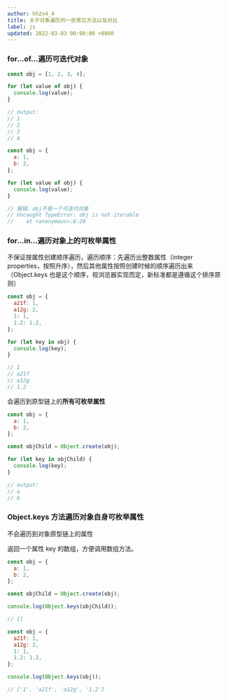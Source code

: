 ```yaml
---
author: hh2o4_4
title: 关于对象遍历的一些常见方法以及对比
label: js
updated: 2022-03-03 00:00:00 +0800
---
```


### for...of...遍历**可迭代对象**

```js
const obj = [1, 2, 3, 4];

for (let value of obj) {
  console.log(value);
}

// output:
// 1
// 2
// 3
// 4
```

```js
const obj = {
  a: 1,
  b: 2,
};

for (let value of obj) {
  console.log(value);
}

// 报错，obj不是一个可迭代对象
// Uncaught TypeError: obj is not iterable
//    at <anonymous>:6:20
```

### for...in...遍历对象上的可枚举属性

不保证按属性创建顺序遍历，遍历顺序：先遍历出整数属性（integer properties，按照升序），然后其他属性按照创建时候的顺序遍历出来（Object.keys 也是这个顺序，视浏览器实现而定，新标准都是遵循这个排序原则）

```js
const obj = {
  a21f: 1,
  a12g: 2,
  1: 1,
  1.2: 1.2,
};

for (let key in obj) {
  console.log(key);
}

// 1
// a21f
// a12g
// 1.2
```

会遍历到原型链上的**所有可枚举属性**

```js
const obj = {
  a: 1,
  b: 2,
};

const objChild = Object.create(obj);

for (let key in objChild) {
  console.log(key);
}

// output:
// a
// b
```

### Object.keys 方法遍历对象**自身可枚举属性**

不会遍历到对象原型链上的属性

返回一个属性 key 的数组，方便调用数组方法。

```js
const obj = {
  a: 1,
  b: 2,
};

const objChild = Object.create(obj);

console.log(Object.keys(objChild));

// []
```

```js
const obj = {
  a21f: 1,
  a12g: 2,
  1: 1,
  1.2: 1.2,
};

console.log(Object.keys(obj));

// ['1', 'a21f', 'a12g', '1.2']
```
